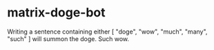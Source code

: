 # matrix-doge-bot
Writing a sentence containing either [ "doge", "wow", "much", "many", "such" ] will summon the doge. Such wow.
